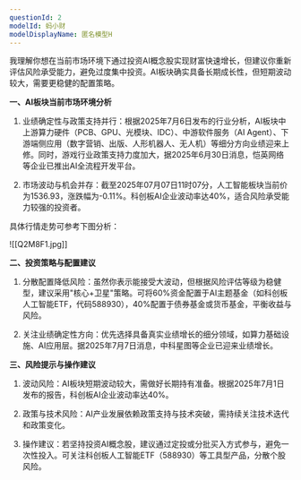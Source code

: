 ```yaml
---
questionId: 2
modelId: 蚂小财
modelDisplayName: 匿名模型H
---
```

我理解你想在当前市场环境下通过投资AI概念股实现财富快速增长，但建议你重新评估风险承受能力，避免过度集中投资。AI板块确实具备长期成长性，但短期波动较大，需要更稳健的配置策略。

**一、AI板块当前市场环境分析**

1. 业绩确定性与政策支持并行：根据2025年7月6日发布的行业分析，AI板块中上游算力硬件（PCB、GPU、光模块、IDC）、中游软件服务（AI Agent）、下游端侧应用（数字营销、出版、人形机器人、无人机）等细分方向业绩迎来上修。同时，游戏行业政策支持力度加大，据2025年6月30日消息，恺英网络等企业已推出AI全流程开发平台。

2. 市场波动与机会并存：截至2025年07月07日11时07分，人工智能板块当前价为1536.93，涨跌幅为-0.11%。科创板AI企业波动率达40%，适合风险承受能力较强的投资者。

具体行情走势可参考下图分析：

![[Q2M8F1.jpg]]

**二、投资策略与配置建议**

1. 分散配置降低风险：虽然你表示能接受大波动，但根据风险评估等级为稳健型，建议采用"核心+卫星"策略。可将60%资金配置于AI主题基金（如科创板人工智能ETF，代码588930），40%配置于债券基金或货币基金，平衡收益与风险。

2. 关注业绩确定性方向：优先选择具备真实业绩增长的细分领域，如算力基础设施、AI应用层。据2025年7月7日消息，中科星图等企业已迎来业绩增长。

**三、风险提示与操作建议**

1. 波动风险：AI板块短期波动较大，需做好长期持有准备。根据2025年7月1日发布的报告，科创板AI企业波动率达40%。

2. 政策与技术风险：AI产业发展依赖政策支持与技术突破，需持续关注技术迭代和政策变化。

3. 操作建议：若坚持投资AI概念股，建议通过定投或分批买入方式参与，避免一次性投入。可关注科创板人工智能ETF（588930）等工具型产品，分散个股风险。